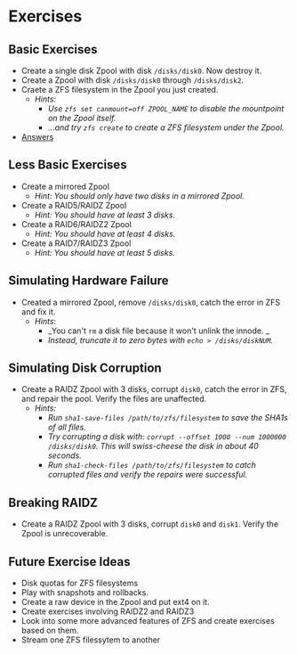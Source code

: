 
# Exercises


## Basic Exercises

- Create a single disk Zpool with disk `/disks/disk0`. Now destroy it.
- Create a Zpool with disk `/disks/disk0` through `/disks/disk2`.
- Craete a ZFS filesystem in the Zpool you just created.
   - _Hints:_
      - _Use `zfs set canmount=off ZPOOL_NAME` to disable the mountpoint on the Zpool itself._
      - _...and try `zfs create` to create a ZFS filesystem under the Zpool._
- <a href="exercise-answers/1_BASIC_EXERCISES.md">Answers</a>


## Less Basic Exercises

- Create a mirrored Zpool
   - _Hint: You should only have two disks in a mirrored Zpool._
- Create a RAID5/RAIDZ Zpool
   - _Hint: You should have at least 3 disks._
- Create a RAID6/RAIDZ2 Zpool
   - _Hint: You should have at least 4 disks._
- Create a RAID7/RAIDZ3 Zpool
   - _Hint: You should have at least 5 disks._
  
 
## Simulating Hardware Failure

- Created a mirrored Zpool, remove `/disks/disk0`, catch the error in ZFS and fix it.
   - _Hints_: 
     - _You can't `rm` a disk file because it won't unlink the innode. _
     - _Instead, truncate it to zero bytes with `echo > /disks/diskNUM`._


## Simulating Disk Corruption

- Create a RAIDZ Zpool with 3 disks, corrupt `disk0`, catch the error in ZFS, and repair the pool. Verify the files are unaffected.
   - _Hints:_
      - _Run `sha1-save-files /path/to/zfs/filesystem` to save the SHA1s of all files._
      - _Try corrupting a disk with: `corrupt --offset 1000 --num 1000000 /disks/disk0`.  This will swiss-cheese the disk in about 40 seconds._
      - _Run `sha1-check-files /path/to/zfs/filesystem` to catch corrupted files and verify the repairs were successful._


## Breaking RAIDZ

- Create a RAIDZ Zpool with 3 disks, corrupt `disk0` and `disk1`.  Verify the Zpool is unrecoverable.


## Future Exercise Ideas

- Disk quotas for ZFS filesystems
- Play with snapshots and rollbacks.
- Create a raw device in the Zpool and put ext4 on it.
- Create exercises involving RAIDZ2 and RAIDZ3
- Look into some more advanced features of ZFS and create exercises based on them.
- Stream one ZFS filessytem to another




